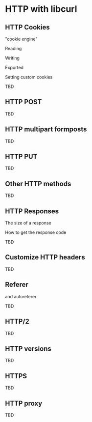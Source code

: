 # HTTP with libcurl

## HTTP Cookies

"cookie engine"

Reading

Writing

Exported

Setting custom cookies

TBD

## HTTP POST

TBD

## HTTP multipart formposts

TBD

## HTTP PUT

TBD

## Other HTTP methods

TBD

## HTTP Responses

The size of a response

How to get the response code

TBD

## Customize HTTP headers

TBD

## Referer

and autoreferer

TBD

## HTTP/2

TBD

## HTTP versions

TBD

## HTTPS

TBD

## HTTP proxy

TBD
